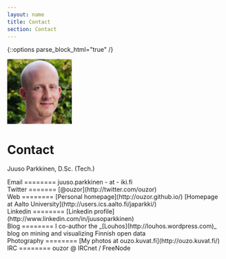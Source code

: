 ```yaml
---
layout: name
title: Contact
section: Contact
---
```

<!-- This is for the Sections to work with kramdown -->
{::options parse_block_html="true" /}

<img class='inset right' src='../images/juuso.png' title='Juuso Parkkinen' alt='Photo' width='150px' />

Contact
=======

Juuso Parkkinen, D.Sc. (Tech.)

<div class="section">
Email
========
juuso.parkkinen - at - iki.fi  
</div>

<div class="section">
Twitter
=======
[@ouzor](http://twitter.com/ouzor)
</div>

<div class="section">
Web
========
[Personal homepage](http://ouzor.github.io/)  
[Homepage at Aalto University](http://users.ics.aalto.fi/japarkki/)  
</div>

<div class="section">
Linkedin
========
[Linkedin profile](http://www.linkedin.com/in/juusoparkkinen)  
</div>

<div class="section">
Blog
========
I co-author the _[Louhos](http://louhos.wordpress.com)_ blog on mining and visualizing Finnish open data
<!-- To be added: rOpenGov blog, Avaus blog, personal blog, data science white blog? -->
</div>

<!--
<div class="section">
Code
========
[github/ouzor](https://github.com/ouzor)  
[github/louhos](https://github.com/louhos)  
[github/rOpenGov](https://github.com/ropengov)  
[github/Avaus](https://github.com/avaus)  

</div>
-->

<div class="section">
Photography
========
[My photos at ouzo.kuvat.fi](http://ouzo.kuvat.fi/)  
</div>

<div class="section">
IRC
========
ouzor @ IRCnet / FreeNode
</div>